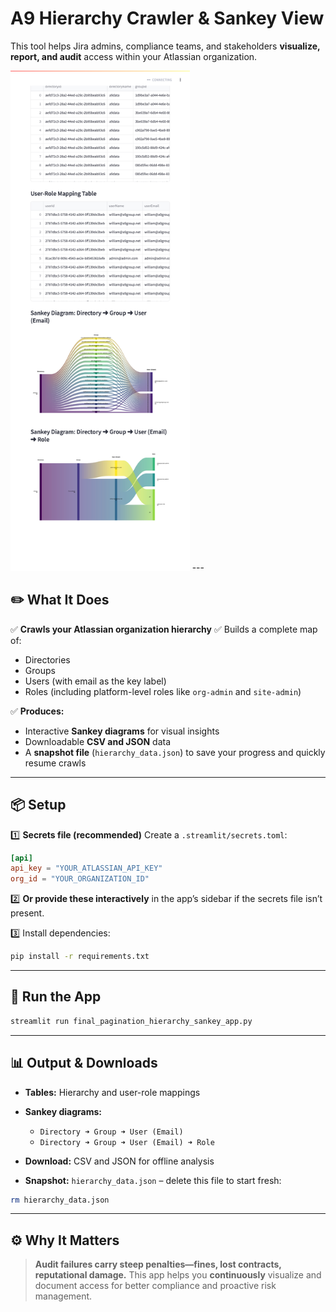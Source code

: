 # A9 Hierarchy Crawler & Sankey View

This tool helps Jira admins, compliance teams, and stakeholders **visualize, report, and audit** access within your Atlassian organization.

<img src="./localhost_8502_.png" alt="screenshot" style="height:800px;"/>
---

## ✏️ **What It Does**

✅ **Crawls your Atlassian organization hierarchy**
✅ Builds a complete map of:

* Directories
* Groups
* Users (with email as the key label)
* Roles (including platform-level roles like `org-admin` and `site-admin`)

✅ **Produces:**

* Interactive **Sankey diagrams** for visual insights
* Downloadable **CSV and JSON** data
* A **snapshot file** (`hierarchy_data.json`) to save your progress and quickly resume crawls

---

## 📦 **Setup**

1️⃣ **Secrets file (recommended)**
Create a `.streamlit/secrets.toml`:

```toml
[api]
api_key = "YOUR_ATLASSIAN_API_KEY"
org_id = "YOUR_ORGANIZATION_ID"
```

2️⃣ **Or provide these interactively** in the app’s sidebar if the secrets file isn’t present.

3️⃣ Install dependencies:

```bash
pip install -r requirements.txt
```

---

## 🚀 **Run the App**

```bash
streamlit run final_pagination_hierarchy_sankey_app.py
```

---

## 📊 **Output & Downloads**

* **Tables:** Hierarchy and user-role mappings
* **Sankey diagrams:**

  * `Directory ➜ Group ➜ User (Email)`
  * `Directory ➜ Group ➜ User (Email) ➜ Role`
* **Download:** CSV and JSON for offline analysis
* **Snapshot:** `hierarchy_data.json` – delete this file to start fresh:

```bash
rm hierarchy_data.json
```

---

## ⚙️ **Why It Matters**

> **Audit failures carry steep penalties—fines, lost contracts, reputational damage.**
> This app helps you **continuously** visualize and document access for better compliance and proactive risk management.
